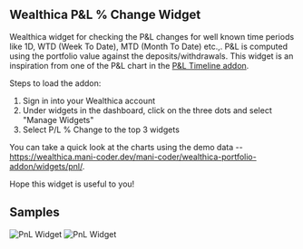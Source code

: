 ## Wealthica P&L % Change Widget

Wealthica widget for checking the P&L changes for well known time periods like 1D, WTD (Week To Date), MTD (Month To Date) etc.,. P&L is computed using the portfolio value against the deposits/withdrawals. This widget is an inspiration from one of the P&L chart in the [P&L Timeline addon](https://github.com/mani-coder/wealthica-addons/tree/master/addon/pnl).

Steps to load the addon:

1. Sign in into your Wealthica account
2. Under widgets in the dashboard, click on the three dots and select "Manage Widgets"
3. Select P/L % Change to the top 3 widgets

You can take a quick look at the charts using the demo data -- https://wealthica.mani-coder.dev/mani-coder/wealthica-portfolio-addon/widgets/pnl/.

Hope this widget is useful to you!

## Samples

![PnL Widget](https://ik.imagekit.io/manicoder/wealthica-portfolio-addon/pnl-widget-1_q9ZHNXGdU.png)
![PnL Widget](https://ik.imagekit.io/manicoder/wealthica-portfolio-addon/pnl-widget-2_NEbh-d-O6.png)
